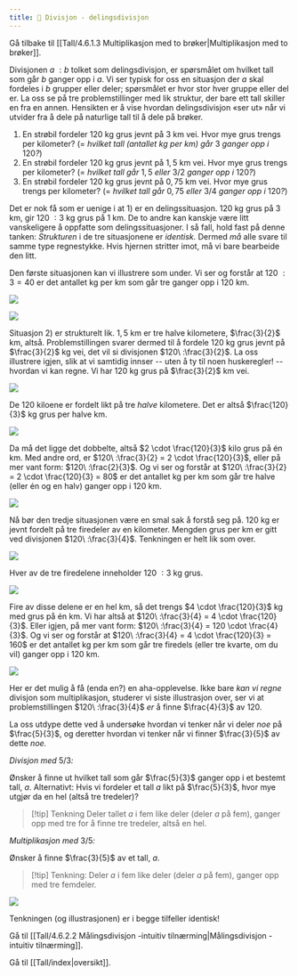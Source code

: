```yaml
---
title: 📄 Divisjon - delingsdivisjon
---
```

Gå tilbake til [[Tall/4.6.1.3 Multiplikasjon med to brøker|Multiplikasjon med to brøker]].


Divisjonen $a\ :b$ tolket som delingsdivisjon, er spørsmålet om hvilket tall som går $b$ ganger opp i $a$. Vi ser typisk for oss en situasjon der $a$ skal fordeles i $b$ grupper eller deler; spørsmålet er hvor stor hver gruppe eller del er. La oss se på tre problemstillinger med lik struktur, der bare ett tall skiller en fra en annen. Hensikten er å vise hvordan delingsdivisjon «ser ut» når vi utvider fra å dele på naturlige tall til å dele på brøker.

1. En strøbil fordeler $120$ kg grus jevnt på $3$ km vei. Hvor mye grus trengs per kilometer? (= *hvilket tall (antallet kg per km) går* $3$ *ganger opp i* $120$*?*)
2.  En strøbil fordeler $120$ kg grus jevnt på $1,5$ km vei. Hvor mye grus trengs per kilometer? (= *hvilket tall går* $1,5$ *eller* $3/2$ *ganger opp i* $120$*?*)
3.  En strøbil fordeler $120$ kg grus jevnt på $0,75$ km vei. Hvor mye grus trengs per kilometer? (= *hvilket tall går* $0,75$ *eller* $3/4$ *ganger opp i* $120$*?*)

Det er nok få som er uenige i at 1) er en delingssituasjon. $120$ kg grus på $3$ km, gir $120\ :3$ kg grus på $1$ km. De to andre kan kanskje være litt vanskeligere å oppfatte som delingssituasjoner. I så fall, hold fast på denne tanken: *Strukturen* i de tre situasjonene er *identisk.* Dermed *må* alle svare til samme type regnestykke. Hvis hjernen stritter imot, må vi bare bearbeide den litt.

Den første situasjonen kan vi illustrere som under. Vi ser og forstår at $120\ :3 = 40$ er det antallet kg per km som går tre ganger opp i $120$ km.

![](Files/media/image45.png)


![](Files/media/image46.png)



Situasjon 2) er strukturelt lik. $1,5$ km er tre halve kilometere, $\frac{3}{2}$ km, altså. Problemstillingen svarer dermed til å fordele $120$ kg grus jevnt på $\frac{3}{2}$ kg vei, det vil si divisjonen $120\ :\frac{3}{2}$. La oss illustrere igjen, slik at vi samtidig innser -- uten å ty til noen huskeregler! -- hvordan vi kan regne. Vi har $120$
kg grus på $\frac{3}{2}$ km vei.

![](Files/media/image47.png)


De $120$ kiloene er fordelt likt på tre *halve* kilometere. Det er altså $\frac{120}{3}$ kg grus per halve km.

![](Files/media/image48.png)

Da må det ligge det dobbelte, altså $2 \cdot \frac{120}{3}$ kilo grus på én km. Med andre ord, er $120\ :\frac{3}{2} = 2 \cdot \frac{120}{3}$, eller på mer vant form: $120\ :\frac{2}{3}$. Og vi ser og forstår at $120\ :\frac{3}{2} = 2 \cdot \frac{120}{3} = 80$ er det antallet kg per km som går tre halve (eller én og en halv) ganger opp i $120$ km.


![](Files/media/image49.png)

Nå bør den tredje situasjonen være en smal sak å forstå seg på. $120$ kg er jevnt fordelt på tre firedeler av en kilometer. Mengden grus per km er gitt ved divisjonen $120\ :\frac{3}{4}$. Tenkningen er helt lik som over.

![](Files/media/image50.png)

Hver av de tre firedelene inneholder $120\ :3$ kg grus.

![](Files/media/image51.png)

Fire av disse delene er en hel km, så det trengs $4 \cdot \frac{120}{3}$ kg med grus på én km. Vi har altså at $120\ :\frac{3}{4} = 4 \cdot \frac{120}{3}$. Eller igjen, på mer vant form: $120\ :\frac{3}{4} = 120 \cdot \frac{4}{3}$. Og vi ser og forstår at $120\ :\frac{3}{4} = 4 \cdot \frac{120}{3} = 160$ er det antallet kg per km som går tre firedels (eller tre kvarte, om du vil) ganger opp i $120$ km.

![](Files/media/image52.png)

Her er det mulig å få (enda en?) en aha-opplevelse. Ikke bare *kan vi regne* divisjon som multiplikasjon, studerer vi siste illustrasjon over, ser vi at problemstillingen $120\ :\frac{3}{4}$ *er* å finne $\frac{4}{3}$ av $120$.

La oss utdype dette ved å undersøke hvordan vi tenker når vi deler *noe* på $\frac{5}{3}$, og deretter hvordan vi tenker når vi finner $\frac{3}{5}$ av dette *noe.*

*Divisjon med* $5/3$*:*

Ønsker å finne ut hvilket tall som går $\frac{5}{3}$ ganger opp i et bestemt tall, $a$. Alternativt: Hvis vi fordeler et tall $a$ likt på $\frac{5}{3}$, hvor mye utgjør da en hel (altså tre tredeler)?

> [!tip] Tenkning 
> Deler tallet $a$ i fem like deler (deler $a$ på fem), ganger opp med tre for å finne tre tredeler, altså en hel.

*Multiplikasjon med* $3/5$*:*

Ønsker å finne $\frac{3}{5}$ av et tall, $a$.

> [!tip] Tenkning: 
> Deler $a$ i fem like deler (deler $a$ på fem), ganger opp med tre femdeler.

![](Files/media/image53.png)


Tenkningen (og illustrasjonen) er i begge tilfeller identisk!

Gå til [[Tall/4.6.2.2 Målingsdivisjon -intuitiv tilnærming|Målingsdivisjon -intuitiv tilnærming]].

Gå til [[Tall/index|oversikt]].